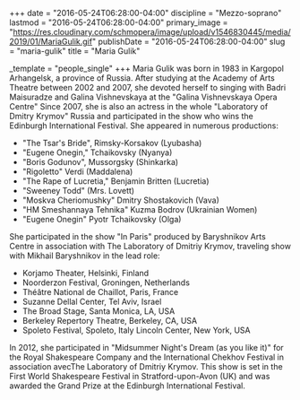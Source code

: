 +++
date = "2016-05-24T06:28:00-04:00"
discipline = "Mezzo-soprano"
lastmod = "2016-05-24T06:28:00-04:00"
primary_image = "https://res.cloudinary.com/schmopera/image/upload/v1546830445/media/2019/01/MariaGulik.gif"
publishDate = "2016-05-24T06:28:00-04:00"
slug = "maria-gulik"
title = "Maria Gulik"

_template = "people_single"
+++
Maria Gulik was born in 1983 in Kargopol Arhangelsk, a province of Russia.
After studying at the Academy of Arts Theatre between 2002 and 2007, she devoted herself to singing with Badri Maisuradze and Galina Vishnevskaya at the "Galina Vishnevskaya Opera Centre"
Since 2007, she is also an actress in the whole "Laboratory of Dmitry Krymov" Russia and participated in the show who wins the Edinburgh International Festival.
She appeared in numerous productions:
- "The Tsar's Bride", Rimsky-Korsakov (Lyubasha)
- "Eugene Onegin," Tchaikovsky (Nyanya)
- "Boris Godunov", Mussorgsky (Shinkarka)
- "Rigoletto" Verdi (Maddalena)
- "The Rape of Lucretia," Benjamin Britten (Lucretia)
- "Sweeney Todd" (Mrs. Lovett)
- "Moskva Cheriomushky" Dmitry Shostakovich (Vava)
- "HM Smeshannaya Tehnika" Kuzma Bodrov (Ukrainian Women)
- "Eugene Onegin" Pyotr Tchaikovsky (Olga)
 
She participated in the show "In Paris" produced by Baryshnikov Arts Centre in association with The Laboratory of Dmitriy Krymov, traveling show with Mikhail Baryshnikov in the lead role:
- Korjamo Theater, Helsinki, Finland
- Noorderzon Festival, Groningen, Netherlands
- Théâtre National de Chaillot, Paris, France
- Suzanne Dellal Center, Tel Aviv, Israel
- The Broad Stage, Santa Monica, LA, USA
- Berkeley Repertory Theatre, Berkeley, CA, USA
- Spoleto Festival, Spoleto, Italy
Lincoln Center, New York, USA
 
In 2012, she participated in "Midsummer Night's Dream (as you like it)" for the Royal Shakespeare Company and the International Chekhov Festival in association avecThe Laboratory of Dmitriy Krymov. This show is set in the First World Shakespeare Festival in Stratford-upon-Avon (UK) and was awarded the Grand Prize at the Edinburgh International Festival.
